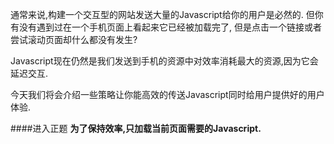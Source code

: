   通常来说,构建一个交互型的网站发送大量的Javascript给你的用户是必然的.
  但你有没有遇到过在一个手机页面上看起来它已经被加载完了,
  但是点击一个链接或者尝试滚动页面却什么都没有发生?
  
  Javascript现在仍然是我们发送到手机的资源中对效率消耗最大的资源,因为它会延迟交互.
  
  今天我们将会介绍一些策略让你能高效的传送Javascript同时给用户提供好的用户体验.
  
  ####进入正题
  **为了保持效率,只加载当前页面需要的Javascript.**
  
  